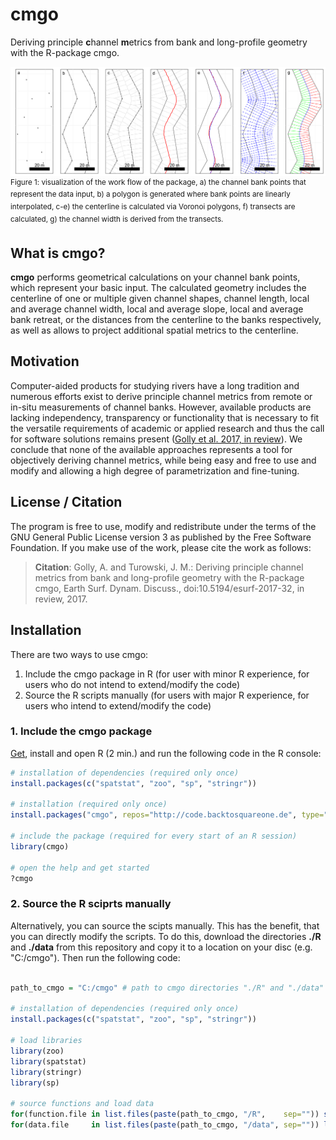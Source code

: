 # cmgo
Deriving principle **c**hannel **m**etrics from bank and long-profile geometry with the R-package cmgo.

![Workflow](https://raw.githubusercontent.com/AntoniusGolly/cmgo/master/man/figures/01_processing.png)
<sup>Figure 1: visualization of the work flow of the package, a) the channel bank points that represent the data input, b) a polygon is generated where bank points are linearly interpolated, c-e) the centerline is calculated via Voronoi polygons, f) transects are calculated, g) the channel width is derived from the transects.</sup>

## What is cmgo?

**cmgo** performs geometrical calculations on your channel bank points, which represent your basic input. The calculated geometry includes the centerline of one or multiple given channel shapes, channel length, local and average channel width, local and average slope, local and average bank retreat, or the distances from the centerline to the banks respectively, as well as allows to project additional spatial metrics to the centerline.

## Motivation

Computer-aided products for studying rivers have a long tradition and numerous efforts exist to derive principle channel metrics from remote or in-situ measurements of channel banks. However, available products are lacking independency, transparency or functionality that is necessary to fit the versatile requirements of academic or applied research and thus the call for software solutions remains present ([Golly et al. 2017, in review](http://www.earth-surf-dynam-discuss.net/esurf-2017-32/)). We conclude that none of the available approaches represents a tool for objectively deriving channel metrics, while being easy and free to use and modify and allowing a high degree of parametrization and fine-tuning.

## License / Citation

The program is free to use, modify and redistribute under the terms of the GNU General Public License version 3 as published by the Free Software Foundation. If you make use of the work, please cite the work as follows:

>**Citation**: Golly, A. and Turowski, J. M.: Deriving principle channel metrics from bank and long-profile geometry with the R-package cmgo, Earth Surf. Dynam. Discuss., doi:10.5194/esurf-2017-32, in review, 2017.

## Installation

There are two ways to use cmgo:
1. Include the cmgo package in R (for user with minor R experience, for users who do not intend to extend/modify the code)
2. Source the R scripts manually (for users with major R experience, for users who intend to extend/modify the code)

### 1. Include the cmgo package

[Get](https://cran.r-project.org/), install and open R (2 min.) and run the following code in the R console:

```R
# installation of dependencies (required only once)
install.packages(c("spatstat", "zoo", "sp", "stringr"))

# installation (required only once)
install.packages("cmgo", repos="http://code.backtosquareone.de", type="source")

# include the package (required for every start of an R session)
library(cmgo)

# open the help and get started
?cmgo
```

### 2. Source the R sciprts manually
Alternatively, you can source the scipts manually. This has the benefit, that you can directly modify the scripts. To do this, download the directories **./R** and **./data** from this repository and copy it to a location on your disc (e.g. "C:/cmgo"). Then run the following code:

```R

path_to_cmgo = "C:/cmgo" # path to cmgo directories "./R" and "./data"

# installation of dependencies (required only once)
install.packages(c("spatstat", "zoo", "sp", "stringr"))

# load libraries
library(zoo)
library(spatstat)
library(stringr)
library(sp)

# source functions and load data
for(function.file in list.files(paste(path_to_cmgo, "/R",    sep="")) source(paste(path_to_cmgo, "/R/",    function.file, sep=""))
for(data.file     in list.files(paste(path_to_cmgo, "/data", sep="")) load(paste(path_to_cmgo,   "/data/", data.file,     sep=""))

```